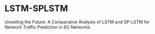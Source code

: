 # LSTM-SPLSTM
Unveiling the Future: A Comparative Analysis of LSTM and SP-LSTM for Network Traffic Prediction in 6G Networks
